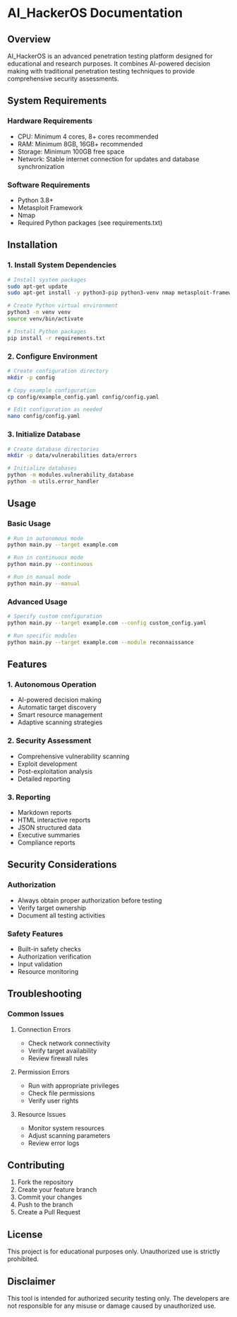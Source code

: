 # AI_HackerOS Documentation

## Overview
AI_HackerOS is an advanced penetration testing platform designed for educational and research purposes. It combines AI-powered decision making with traditional penetration testing techniques to provide comprehensive security assessments.

## System Requirements

### Hardware Requirements
- CPU: Minimum 4 cores, 8+ cores recommended
- RAM: Minimum 8GB, 16GB+ recommended
- Storage: Minimum 100GB free space
- Network: Stable internet connection for updates and database synchronization

### Software Requirements
- Python 3.8+
- Metasploit Framework
- Nmap
- Required Python packages (see requirements.txt)

## Installation

### 1. Install System Dependencies
```bash
# Install system packages
sudo apt-get update
sudo apt-get install -y python3-pip python3-venv nmap metasploit-framework

# Create Python virtual environment
python3 -m venv venv
source venv/bin/activate

# Install Python packages
pip install -r requirements.txt
```

### 2. Configure Environment
```bash
# Create configuration directory
mkdir -p config

# Copy example configuration
cp config/example_config.yaml config/config.yaml

# Edit configuration as needed
nano config/config.yaml
```

### 3. Initialize Database
```bash
# Create database directories
mkdir -p data/vulnerabilities data/errors

# Initialize databases
python -m modules.vulnerability_database
python -m utils.error_handler
```

## Usage

### Basic Usage
```bash
# Run in autonomous mode
python main.py --target example.com

# Run in continuous mode
python main.py --continuous

# Run in manual mode
python main.py --manual
```

### Advanced Usage
```bash
# Specify custom configuration
python main.py --target example.com --config custom_config.yaml

# Run specific modules
python main.py --target example.com --module reconnaissance
```

## Features

### 1. Autonomous Operation
- AI-powered decision making
- Automatic target discovery
- Smart resource management
- Adaptive scanning strategies

### 2. Security Assessment
- Comprehensive vulnerability scanning
- Exploit development
- Post-exploitation analysis
- Detailed reporting

### 3. Reporting
- Markdown reports
- HTML interactive reports
- JSON structured data
- Executive summaries
- Compliance reports

## Security Considerations

### Authorization
- Always obtain proper authorization before testing
- Verify target ownership
- Document all testing activities

### Safety Features
- Built-in safety checks
- Authorization verification
- Input validation
- Resource monitoring

## Troubleshooting

### Common Issues
1. Connection Errors
   - Check network connectivity
   - Verify target availability
   - Review firewall rules

2. Permission Errors
   - Run with appropriate privileges
   - Check file permissions
   - Verify user rights

3. Resource Issues
   - Monitor system resources
   - Adjust scanning parameters
   - Review error logs

## Contributing

1. Fork the repository
2. Create your feature branch
3. Commit your changes
4. Push to the branch
5. Create a Pull Request

## License

This project is for educational purposes only. Unauthorized use is strictly prohibited.

## Disclaimer

This tool is intended for authorized security testing only. The developers are not responsible for any misuse or damage caused by unauthorized use.
